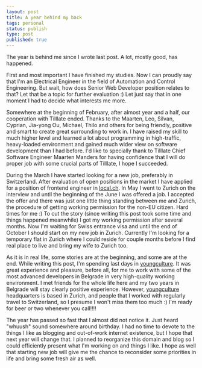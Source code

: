 ```yaml
---
layout: post
title: A year behind my back
tags: personal
status: publish
type: post
published: true
---
```

The year is behind me since I wrote last post. A lot, mostly good, has
happened.

First and most important I have finished my studies. Now I can proudly say that I'm an Electrical Engineer in the field of Automation and Control Engineering. But wait, how does Senior Web Developer position relates to that? Let that be a topic for further evaluation :) Let just say that in one moment I had to decide what interests me more.

Somewhere at the beginning of February, after almost year and a half,
our cooperation with Tilllate ended. Thanks to the Maarten, Leo, Silvan,
Cyprian, Jia-yong Ou, Michael, Thilo and others for being friendly,
positive and smart to create great surrounding to work in. I have raised
my skill to much higher level and learned a lot about programming in
high-traffic, heavy-loaded environment and gained much wider view on
software development than I had before. I'd like to specially thank to
Tilllate Chief Software Engineer Maarten Manders for having confidence
that I will do proper job with some crucial parts of Tilllate, I hope I
succeeded.

During the March I have started looking for a new job, preferably in Switzerland. After evaluation of open positions in the market I have applied for a position of frontend engineer in <a title="Local.ch" href="http://www.local.ch">local.ch</a>. In May I went to Zurich on the interview and until the beginning of the June I was offered a job. I accepted the offer and there was just one little thing standing between me and Zurich, the procedure of getting working permission for the non-EU citizen. Hard times for me :) To cut the story (since writing this post took some time and things happened meanwhile) I got my working permission after several months. Now I'm waiting for Swiss entrance visa and until the end of October I should start on my new job in Zurich. Currently I'm looking for a temporary flat in Zurich where I could reside for couple months before I find real place to live and bring my wife to Zurich too.

As it is in real life, some stories are at the beginning, and some are at the end. While writing this post, I'm spending last days in <a title="youngculture" href="http://www.youngculture.com">youngculture</a>. It was great experience and pleasure, before all, for me to work with some of the most advanced developers in Belgrade in very high-quality working environment. I met friends for the whole life here and my two years in Belgrade will stay clearly positive experience. However, <a href="http://www.youngculture.com">youngculture</a> headquarters is based in Zurich, and people that I worked with regularly travel to Switzerland, so I presume I won't miss them too much :) I'm ready for beer or two whenever you call!!!!

The year has passed so fast that I almost did not notice it. Just heard "whuush" sound somewhere around birthday. I had no time to devote to the things I like as blogging and out-of-work internet existence, but I hope that next year will change that. I planned to reorganize this domain and blog so I could efficiently present what I'm working on and things I like. I hope as well that starting new job will give me the chance to reconsider some priorities in life and bring some fresh air as well.
